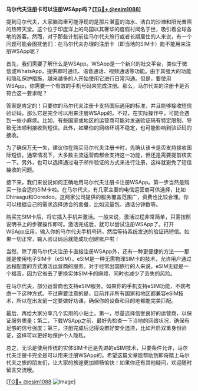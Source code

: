 **马尔代夫注册卡可以注册WSApp吗？[[TG💪+ @esim1088](https://t.me/s/esim1088)]**

提到马尔代夫，大家脑海里可能浮现的是那片湛蓝的海水、洁白的沙滩和阳光普照的热带天堂。这个位于印度洋上的岛国以其奢华的度假村闻名于世，吸引着全球各地的游客。然而，对于那些计划前往马尔代夫旅行或者长期居住的人来说，有一个问题可能会困扰他们：在马尔代夫办理的注册卡（即当地的SIM卡）能不能用来注册WSApp呢？

首先，我们需要了解什么是WSApp。WSApp是一个新兴的社交平台，类似于微信或WhatsApp，提供即时通讯、语音通话、视频通话等功能。由于其强大的功能和隐私保护措施，越来越多的人开始使用它进行日常沟通。但是，要使用WSApp，你需要一个有效的手机号码来完成注册。那么，马尔代夫的注册卡是否符合这一要求呢？

答案是肯定的！只要你的马尔代夫注册卡支持国际通用的标准，并且能够接收短信验证码，那么它是完全可以用来注册WSApp的。不过，在实际操作中，可能会遇到一些小麻烦。比如，有些国家或地区的运营商可能对发送验证码有特定限制，导致无法顺利接收到短信。此外，如果你的网络环境不稳定，也可能影响到验证码的接收。

为了确保万无一失，建议你在购买马尔代夫注册卡时，先确认该卡是否支持接收国际短信。通常情况下，大多数主流运营商都会支持这一功能，但还是需要提前核实一下。另外，也可以选择通过电子邮件验证的方式来进行注册，这样就避免了短信接收的问题。

接下来，我们来说说如何正确地用马尔代夫注册卡注册WSApp。第一步当然是购买一张合适的SIM卡啦。在马尔代夫，有几家主要的电信运营商可供选择，比如Dhiraagu和Ooredoo。这两家公司提供的服务覆盖范围广，资费也比较合理。你可以根据自己的需求选择适合的套餐，比如流量包、通话分钟数等。

购买完SIM卡后，将它插入手机并激活。一般来说，激活过程非常简单，只需按照说明书上的步骤操作即可。激活完成后，就可以尝试注册WSApp了。打开WSApp应用，输入你的马尔代夫手机号码，然后等待系统发送的验证码短信。如果一切正常，输入验证码后就能成功创建账户啦！

当然，除了用马尔代夫注册卡直接注册WSApp外，还有一种更便捷的方法——那就是使用电子SIM卡（eSIM）。eSIM是一种无需物理SIM卡的技术，允许用户通过远程配置的方式激活运营商的服务。对于经常出国旅行的人来说，eSIM无疑是一个福音，因为它省去了更换实体SIM卡的麻烦，同时也减少了丢失的风险。

在马尔代夫，部分运营商也支持eSIM服务。如果你的手机支持eSIM功能，不妨考虑一下这种方式。不过需要注意的是，目前并非所有国家和地区都兼容eSIM技术，所以在出发前一定要做好功课，确保你的设备和目的地都能完美匹配。

最后，再给大家分享几个实用的小贴士。第一，尽量选择信誉良好的运营商，以保证服务质量；第二，下载WSApp之前，最好先检查一下当地的网络状况，确保有足够的信号强度；第三，注册完成后记得设置好安全选项，比如开启双重身份验证，这样可以更好地保护个人隐私。

总之，无论是使用传统的实体SIM卡还是先进的eSIM技术，只要条件允许，马尔代夫注册卡完全是可以用来注册WSApp的。希望这篇文章能帮助到即将踏上马尔代夫之旅的朋友们，让大家的旅途更加顺畅愉快！如果你还有其他疑问，欢迎随时留言交流哦。

[[TG💪+ @esim1088](https://t.me/s/esim1088) ![Image](https://i.postimg.cc/4NQfJmqS/Snipaste-2025-05-13-00-14-12.png)]